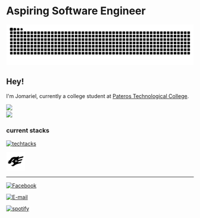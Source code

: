 # Aspiring Software Engineer

<picture>
  <source media="(prefers-color-scheme: dark)" srcset="https://raw.githubusercontent.com/jmrl23/jmrl23/snk/github-contribution-grid-snake-dark.svg">
  <img alt="github contribution grid snake animation" src="https://raw.githubusercontent.com/jmrl23/jmrl23/snk/github-contribution-grid-snake.svg">
</picture>

## Hey!

I'm Jomariel, currently a college student at [Pateros Technological College](https://www.facebook.com/ptc1993/).

<picture>
  <source srcset="https://github-readme-stats.vercel.app/api?username=jmrl23&count_private=false&theme=tokyonight&hide_border=true&rank_icon=github&hide=contribs,issues" media="(prefers-color-scheme: dark)" />
  <img src="https://github-readme-stats.vercel.app/api?username=jmrl23&count_private=false&hide_border=true&rank_icon=github&hide=contribs,issues" />
</picture>

<br />

<picture>
  <source srcset="https://streak-stats.demolab.com/?user=jmrl23&theme=tokyonight&hide_border=true&hide_longest_streak=true&card_width=450&card_height=170" media="(prefers-color-scheme: dark)" />
  <img src="https://streak-stats.demolab.com/?user=jmrl23&theme=meta-light&hide_border=true&hide_longest_streak=true&card_width=450&card_height=170" />
</picture>

### current stacks

[![techtacks](https://skillicons.dev/icons?i=nodejs,typescript,react,tailwind,express,prisma,docker&theme=dark)](https://github.com/jmrl23)

<a href="https://fastify.dev/">
  <picture>
    <source srcset="https://raw.githubusercontent.com/fastify/graphics/master/fastify-1000px-square-01.svg" width="50" media="(prefers-color-scheme: dark)" />
    <img src="https://raw.githubusercontent.com/fastify/graphics/master/fastify-1000px-square-02.svg" width="50" />
  </picture>
</a>

---


[![Facebook](https://img.shields.io/badge/facebook-Jomariel-transparent?style=social&logo=facebook)](https://www.facebook.com/4a6d724c3233)

[![E-mail](https://img.shields.io/badge/Email-gaiterajomariel@gmail.com-transparent?style=social&logo=gmail)](mailto:gaiterajomariel@gmail.com)

[![spotify](https://img.shields.io/endpoint?url=https%3A%2F%2Fspotapi-one.vercel.app%2Fspotify%2Fbadge%3Fkey%3Deb362a)](https://www.youtube.com/watch?v=xvFZjo5PgG0)
